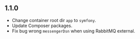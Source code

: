 1.1.0
-------------------------------------------------------------------
+ Change container root dir `app` to `symfony`.
+ Update Composer packages.
+ Fix bug wrong `messengerDsn` when using RabbitMQ external.